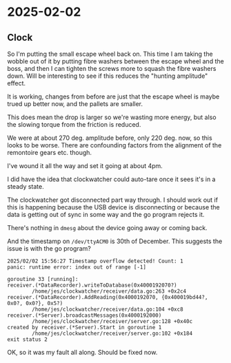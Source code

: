 # 2025-02-02

## Clock

So I'm putting the small escape wheel back on. This time I am taking the wobble out of it
by putting fibre washers between the escape wheel and the boss, and then I can tighten the
screws more to squash the fibre washers down. Will be interesting to see if this reduces
the "hunting amplitude" effect.

It is working, changes from before are just that the escape wheel is maybe trued up better
now, and the pallets are smaller.

This does mean the drop is larger so we're wasting more energy, but also the
slowing torque from the friction is reduced.

We were at about 270 deg. amplitude before, only 220 deg. now, so this looks to
be worse. There are confounding factors from the alignment of the remontoire gears etc.
though.

I've wound it all the way and set it going at about 4pm.

I did have the idea that clockwatcher could auto-tare once it sees it's in a steady state.

The clockwatcher got disconnected part way through. I should work out if this is happening
because the USB device is disconnecting or because the data is getting out of sync in
some way and the go program rejects it.

There's nothing in `dmesg` about the device going away or coming back.

And the timestamp on `/dev/ttyACM0` is 30th of December. This suggests the issue is with
the go program?

    2025/02/02 15:56:27 Timestamp overflow detected! Count: 1
    panic: runtime error: index out of range [-1]

    goroutine 33 [running]:
    receiver.(*DataRecorder).writeToDatabase(0x4000192070?)
            /home/jes/clockwatcher/receiver/data.go:263 +0x2c4
    receiver.(*DataRecorder).AddReading(0x4000192070, {0x400019bd44?, 0x0?, 0x0?}, 0x5?)
            /home/jes/clockwatcher/receiver/data.go:104 +0xc8
    receiver.(*Server).broadcastMessages(0x4000192000)
            /home/jes/clockwatcher/receiver/server.go:128 +0x40c
    created by receiver.(*Server).Start in goroutine 1
            /home/jes/clockwatcher/receiver/server.go:102 +0x184
    exit status 2

OK, so it was my fault all along. Should be fixed now.
